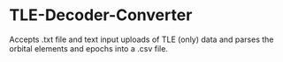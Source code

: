 # TLE-Decoder-Converter
Accepts .txt file and text input uploads of TLE (only) data and parses the orbital elements and epochs into a .csv file.
